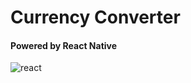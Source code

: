 # Currency Converter #
#### Powered by React Native ###
![react](https://bhtech.com.vn/wp-content/uploads/2017/04/React-Native-Logo-300x300-150x150.png)
